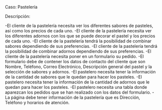 Caso: Pastelería

Descripción:

-El cliente de la pastelería necesita ver los diferentes sabores de pasteles, así como los precios de cada uno.
-El cliente de la pastelería necesita ver los diferentes adornos con los que se puede decorar el pastel y los precios de cada uno.
-El cliente de la pastelería tendrá la posibilidad de combinar sabores dependiendo de sus preferencias.
-El cliente de la pastelería tendrá la posibilidad de combinar adornos dependiendo de sus preferencias.
-El cliente de la pastelería necesita poner en un formulario su pedido.
-El formulario debe de contener los datos de contacto del cliente que son Nombre, Teléfono, Correo Electrónico, Descripción general del pastel y la selección de sabores y adornos.
-El pastelero necesita tener la información de la cantidad de sabores que le quedan para hacer los pasteles.
-El pastelero necesita tener la información de la cantidad de adornos que le quedan para hacer los pasteles.
-El pastelero necesita una tabla donde aparezcan los pedidos que se han realizado con los datos del formulario.
-La página debe tener información de la pastelería que es Dirección, Teléfono y horarios de atención.
